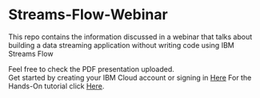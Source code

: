 # Streams-Flow-Webinar
This repo contains the information discussed in a webinar that talks about building a data streaming application without writing code using IBM Streams Flow

Feel free to check the PDF presentation uploaded. </br>
Get started by creating your IBM Cloud account or signing in [Here](http://ibm.biz/StreamsFlow)
For the Hands-On tutorial click [Here](http://ibm.biz/StreamsFlowLab).
